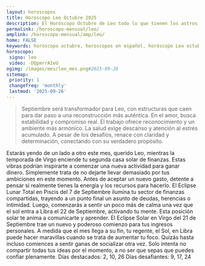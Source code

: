 ```yaml
---
layout: horoscopos
title: Horoscopo Leo Octubre 2025
description: El Horóscopo Octubre de Leo todo lo que tienen los astros preparados para este mes, amor, trabajo, familia. Todo sobre astrologia, tarot, predicciones. Horoscopo gratis en español, predicciones y astrología.
permalink: /horoscopo-mensual/leo/
amplink: /horoscopo-mensual/amp/leo/
home: FALSE
keywords: horóscopo octubre, horoscopos en español, horóscopo Leo octubre , horóscopo esperanza gracia, horoscop, horóscopos gratis, horoscopo Leo, Tarot, Astrologia, Zodíaco, Leo, horoscopo gratis, horoscopo del mes 
horoscopo:
 signo: leo
 video: -DQpmrrAIeU
ogimg: /images/mes/leo_mes.png#2025-09-26
sitemap:
 priority: 1
 changefreq: 'monthly'
 lastmod: '2025-09-26'
---
```



 > Septiembre será transformador para Leo, con estructuras que caen para dar paso a una reconstrucción más auténtica. En el amor, busca estabilidad y compromiso real. El trabajo ofrece reconocimiento y un ambiente más armónico. La salud exige descanso y atención al estrés acumulado. A pesar de los desafíos, renace con claridad y determinación, conectando con su verdadero propósito.



Estarás yendo de un lado a otro este mes, querido Leo, mientras la temporada de Virgo enciende tu segunda casa solar de finanzas. Estas vibras podrían inspirarte a comenzar una nueva actividad para ganar dinero. Simplemente trata de no dejarte llevar demasiado por tus ambiciones en este momento. Antes de aceptar un nuevo gasto, detente a pensar si realmente tienes la energía y los recursos para hacerlo.
El Eclipse Lunar Total en Piscis del 7 de Septiembre ilumina tu sector de finanzas compartidas, trayendo a un punto final un asunto de deudas, herencias o intimidad. Luego, comenzarás a sentir un poco más de calma una vez que el sol entra a Libra el 22 de Septiembre, activando tu mente. Esta posición solar te anima a comunicarte y aprender. El Eclipse Solar en Virgo del 21 de Septiembre trae un nuevo y poderoso comienzo para tus ingresos personales.
A medida que el mes llega a su fin, tu regente, el Sol, en Libra puede hacer maravillas cuando se trata de aumentar tu foco. Quizás hasta incluso comiences a sentir ganas de socializar otra vez. Solo intenta no compartir todas tus ideas por el momento, a no ser que sepas que puedes confiar plenamente.
Días destacados: 2, 10, 26
Días desafiantes: 9, 17, 24